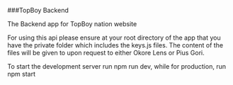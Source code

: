 ###TopBoy Backend

The Backend app for TopBoy nation website

For using this api please ensure at your root directory of the app that you have the private folder which includes the keys.js files. The content of the files will be given to upon request to either Okore Lens or Pius Gori.

To start the development server run npm run dev, while for production, run npm start